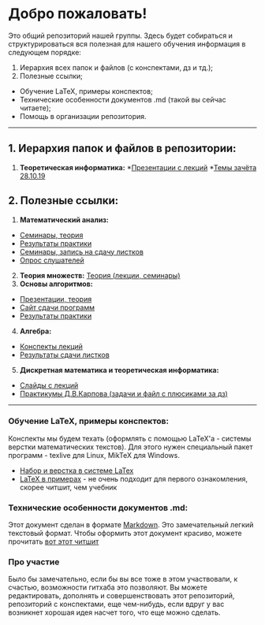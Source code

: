 ﻿# Добро пожаловать!
Это общий репозиторий нашей группы. Здесь будет собираться и структурироваться вся полезная для нашего обучения информация в следующем порядке:
1. Иерархия всех папок и файлов (с конспектами, дз и тд.);
2. Полезные ссылки;
* Обучение LaTeX, примеры конспектов;
* Технические особенности документов .md (такой вы сейчас читаете);
* Помощь в организации репозитория.

---

## 1. Иерархия папок и файлов в репозитории:
1. **Теоретическая информатика:** 
*[Презентации с лекций](https://github.com/19-B01-mkn/universe/tree/master/Презентации%2C%20конспекты/Теоретическая%20информатика)
*[Темы зачёта 28.10.19](https://github.com/19-B01-mkn/universe/blob/master/Презентации%2C%20конспекты/Теоретическая%20информатика/Вопросы%20к%20зачёту.pdf)

## 2. Полезные ссылки:
1. **Математический анализ:**
* [Семинары, теория](https://sites.google.com/phystech.edu/alisa-sedunova-rus/%D0%BF%D1%80%D0%B5%D0%BF%D0%BE%D0%B4%D0%B0%D0%B2%D0%B0%D0%BD%D0%B8%D0%B5)
* [Результаты практики](https://docs.google.com/spreadsheets/d/1yVsBvswWFIuOKDVABM-DMWoLhiATgU34B8bOwcTBrQg/edit#gid=186001220)
* [Семинары, запись на сдачу листков](https://docs.google.com/spreadsheets/d/18emYYVnz-tNqacqBiiqrD6Y1aw3ywRNyEh3p9S77JH8/edit#gid=0)
* [Опрос слушателей](https://docs.google.com/forms/d/e/1FAIpQLScS2fAOvPXtuOVlu_MzY0kwNAJrDMRdr0NhGJ8hGk5Nq-hBYw/viewform)
2. **Теория множеств:** [Теория (лекции, семинары)](http://users.math-cs.spbu.ru/~speranski/courses/sets-2019-autumn/materials.html)
3. **Основы алгоритмов:** 
* [Презентации, теория](http://acm.math.spbu.ru/~gassa/bachelor-2019/)
* [Сайт сдачи программ](https://acm.math.spbu.ru/tsweb/index.html)
* [Результаты практики](https://acm.math.spbu.ru/~gassa/bachelor-2019/results-fancy.html)
4. **Алгебра:** 
* [Конспекты лекций](http://alexei.stepanov.spb.ru/students/MKNalg.pdf)
* [Результаты сдачи листков](https://docs.google.com/spreadsheets/d/1JDueNDh_AV0O2BMQCJ33nerGVVWUx1QqjCE1UHvBbTg/edit#gid=0)
5. **Дискретная математика и теоретическая информатика:**
* [Слайды с лекций](https://yadi.sk/d/4B4TnFbhVAye8Q)
* [Практикумы Д.В.Карпова (задачи и файл с плюсиками за дз)](https://logic.pdmi.ras.ru/~dvk/chb/1s/)

---

### Обучение LaTeX, примеры конспектов:
Конспекты мы будем техать (оформлять с помощью LaTeX'а - системы верстки математических текстов). Для этого нужен специальный пакет программ - texlive для Linux, MikTeX для Windows.
* [Набор и верстка в системе LaTex](https://www.mccme.ru/free-books/llang/newllang.pdf)
* [LaTeX в примерах](https://vk.com/doc73554513_437257052?hash=4f3bb5e31f88c790f8&dl=5c29a26ceade88fd14) - не очень подходит для первого ознакомления, скорее читшит, чем учебник

### Технические особенности документов .md:
Этот документ сделан в формате [Markdown](https://ru.wikipedia.org/wiki/Markdown). Это замечательный легкий текстовый формат. Чтобы оформить этот документ красиво, можете прочитать [вот этот читшит](https://github.com/adam-p/markdown-here/wiki/Markdown-Cheatsheet)

### Про участие
Было бы замечательно, если бы вы все тоже в этом участвовали, к счастью, возможности гитхаба это позволяют. Вы можете редактировать, дополнять и совершенствовать этот репозиторий, репозиторий с конспектами, еще чем-нибудь, если вдруг у вас возникнет хорошая идея насчет того, что еще можно сделать.
